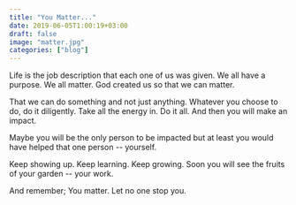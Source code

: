 ```yaml
---
title: "You Matter..."
date: 2019-06-05T1:00:19+03:00
draft: false
image: "matter.jpg"
categories: ["blog"]
---
```


Life is the job description that each one of us was given. We all have a purpose. We all matter. God created us so that <!--more--> we can matter. 

That we can do something and not just anything. Whatever you choose to do, do it diligently. Take all the energy in. Do it all. And then you will make an impact. 

Maybe you will be the only person to be impacted but at least you would have helped that one person -- yourself. 

Keep showing up. Keep learning. Keep growing. Soon you will see the fruits of your garden -- your work. 

And remember; You matter. Let no one stop you.